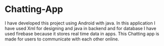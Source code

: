 # Chatting-App
I have developed this project using Android with java. In this application I have used Xml for designing and java in backend and for database I have used firebase because it stores real time data in apps. This Chatting app is made for users to communicate with each other online.
